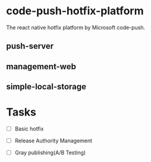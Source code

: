 # code-push-hotfix-platform
The react native hotfix platform by Microsoft code-push.

## push-server

## management-web

## simple-local-storage

# Tasks

* [ ] Basic hotfix
* [ ] Release Authority Management
* [ ] Gray publishing(A/B Testing)

